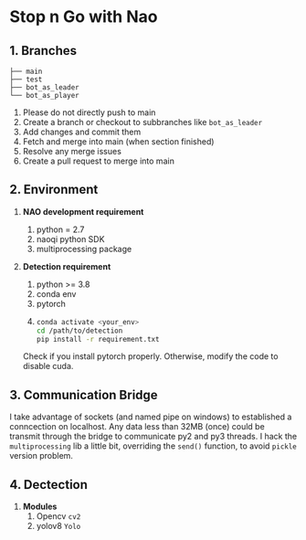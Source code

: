 # Stop n Go with Nao

## 1. Branches

```.
├── main
├── test
├── bot_as_leader
└── bot_as_player
```

1. Please do not directly push to main
2. Create a branch or checkout to subbranches like `bot_as_leader`
3. Add changes and commit them
4. Fetch and merge into main (when section finished)
5. Resolve any merge issues
6. Create a pull request to merge into main

## 2. Environment

1. **NAO development requirement**

   1. python = 2.7
   2. naoqi python SDK
   3. multiprocessing package
2. **Detection requirement**

   1. python >= 3.8
   2. conda env
   3. pytorch
   4. ```bash
      conda activate <your_env>
      cd /path/to/detection
      pip install -r requirement.txt
      ```
   Check if you install pytorch properly. Otherwise, modify the code to disable cuda.
## 3. Communication Bridge
I take advantage of sockets (and named pipe on windows) to established a conncection on localhost. 
Any data less than 32MB (once) could be transmit through the bridge to communicate py2 and py3 threads.
I hack the `multiprocessing` lib a little bit, overriding the `send()` function, to avoid `pickle` version problem.  
## 4. Dectection
1. **Modules**
   1. Opencv `cv2`
   2. yolov8 `Yolo` 
